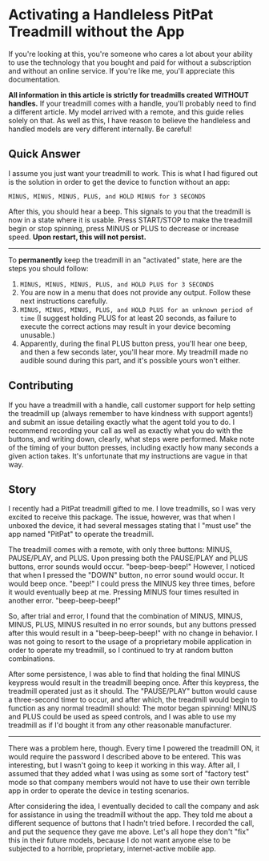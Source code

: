 # Activating a Handleless PitPat Treadmill without the App
If you're looking at this, you're someone who cares a lot about your ability to use the technology that you bought and paid for without a subscription and without an online service. If you're like me, you'll appreciate this documentation.

**All information in this article is strictly for treadmills created WITHOUT handles.** If your treadmill comes with a handle, you'll probably need to find a different article. My model arrived with a remote, and this guide relies solely on that. As well as this, I have reason to believe the handleless and handled models are very different internally. Be careful!

## Quick Answer
I assume you just want your treadmill to work. This is what I had figured out is the solution in order to get the device to function without an app:

`MINUS, MINUS, MINUS, PLUS, and HOLD MINUS for 3 SECONDS`

After this, you should hear a beep. This signals to you that the treadmill is now in a state where it is usable. Press START/STOP to make the treadmill begin or stop spinning, press MINUS or PLUS to decrease or increase speed. **Upon restart, this will not persist.**

---

To **permanently** keep the treadmill in an "activated" state, here are the steps you should follow:

1. `MINUS, MINUS, MINUS, PLUS, and HOLD PLUS for 3 SECONDS`
2. You are now in a menu that does not provide any output. Follow these next instructions carefully.
3. `MINUS, MINUS, MINUS, PLUS, and HOLD PLUS for an unknown period of time` (I suggest holding PLUS for at least 20 seconds, as failure to execute the correct actions may result in your device becoming unusable.)
4. Apparently, during the final PLUS button press, you'll hear one beep, and then a few seconds later, you'll hear more. My treadmill made no audible sound during this part, and it's possible yours won't either.

## Contributing
If you have a treadmill with a handle, call customer support for help setting the treadmill up (always remember to have kindness with support agents!) and submit an issue detailing exactly what the agent told you to do. I recommend recording your call as well as exactly what you do with the buttons, and writing down, clearly, what steps were performed. Make note of the timing of your button presses, including exactly how many seconds a given action takes. It's unfortunate that my instructions are vague in that way.

## Story
I recently had a PitPat treadmill gifted to me. I love treadmills, so I was very excited to receive this package. The issue, however, was that when I unboxed the device, it had several messages stating that I "must use" the app named "PitPat" to operate the treadmill.

The treadmill comes with a remote, with only three buttons: MINUS, PAUSE/PLAY, and PLUS. Upon pressing both the PAUSE/PLAY and PLUS buttons, error sounds would occur. "beep-beep-beep!" However, I noticed that when I pressed the "DOWN" button, no error sound would occur. It would beep once. "beep!" I could press the MINUS key three times, before it would eventually beep at me. Pressing MINUS four times resulted in another error. "beep-beep-beep!" 

So, after trial and error, I found that the combination of MINUS, MINUS, MINUS, PLUS, MINUS resulted in no error sounds, but any buttons pressed after this would result in a "beep-beep-beep!" with no change in behavior. I was not going to resort to the usage of a proprietary mobile application in order to operate my treadmill, so I continued to try at random button combinations.

After some persistence, I was able to find that holding the final MINUS keypress would result in the treadmill beeping once. After this keypress, the treadmill operated just as it should. The "PAUSE/PLAY" button would cause a three-second timer to occur, and after which, the treadmill would begin to function as any normal treadmill should: The motor began spinning! MINUS and PLUS could be used as speed controls, and I was able to use my treadmill as if I'd bought it from any other reasonable manufacturer.

---

There was a problem here, though. Every time I powered the treadmill ON, it would require the password I described above to be entered. This was interesting, but I wasn't going to keep it working in this way. After all, I assumed that they added what I was using as some sort of "factory test" mode so that company members would not have to use their own terrible app in order to operate the device in testing scenarios.

After considering the idea, I eventually decided to call the company and ask for assistance in using the treadmill without the app. They told me about a different sequence of buttons that I hadn't tried before. I recorded the call, and put the sequence they gave me above. Let's all hope they don't "fix" this in their future models, because I do not want anyone else to be subjected to a horrible, proprietary, internet-active mobile app.
